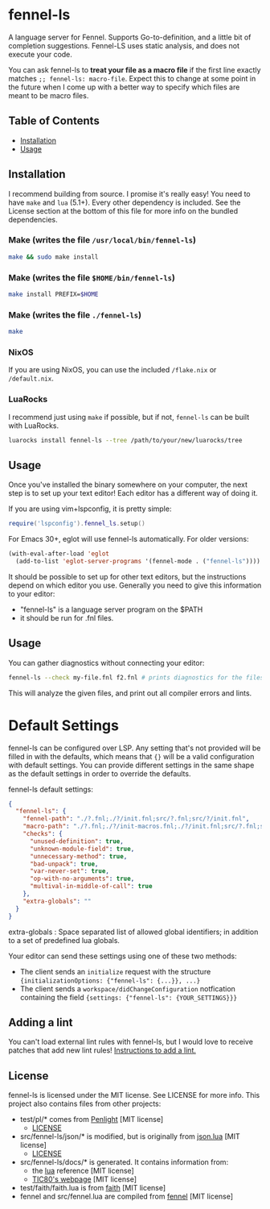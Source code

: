 # fennel-ls
A language server for Fennel.
Supports Go-to-definition, and a little bit of completion suggestions.
Fennel-LS uses static analysis, and does not execute your code.

You can ask fennel-ls to **treat your file as a macro file** if the first line
exactly matches `;; fennel-ls: macro-file`. Expect this to change at some point
in the future when I come up with a better way to specify which files are meant
to be macro files.

## Table of Contents

- [Installation](#installation)
- [Usage](#usage)

## Installation
I recommend building from source. I promise it's really easy! You need to have `make` and `lua` (5.1+). Every other dependency is included. See the License section at the bottom of this file for more info on the bundled dependencies.
### Make (writes the file `/usr/local/bin/fennel-ls`)
```sh
make && sudo make install
```

### Make (writes the file `$HOME/bin/fennel-ls`)
```sh
make install PREFIX=$HOME
```

### Make (writes the file `./fennel-ls`)
```sh
make
```

### NixOS
If you are using NixOS, you can use the included `/flake.nix` or `/default.nix`.

### LuaRocks
I recommend just using `make` if possible, but if not, `fennel-ls` can be built with LuaRocks.
```sh
luarocks install fennel-ls --tree /path/to/your/new/luarocks/tree
```

## Usage
Once you've installed the binary somewhere on your computer, the next step is to set up your text editor! Each editor has a different way of doing it.

If you are using vim+lspconfig, it is pretty simple:
```lua
require('lspconfig').fennel_ls.setup()
```

For Emacs 30+, eglot will use fennel-ls automatically. For older versions:
```lisp
(with-eval-after-load 'eglot
  (add-to-list 'eglot-server-programs '(fennel-mode . ("fennel-ls"))))
```

It should be possible to set up for other text editors, but the instructions depend on which editor you use.
Generally you need to give this information to your editor:
* "fennel-ls" is a language server program on the $PATH
* it should be run for .fnl files.

## Usage

You can gather diagnostics without connecting your editor:

```sh
fennel-ls --check my-file.fnl f2.fnl # prints diagnostics for the files given
```

This will analyze the given files, and print out all compiler errors and lints.

# Default Settings

fennel-ls can be configured over LSP. Any setting that's not provided will be filled in with the defaults, which means that `{}` will be a valid configuration with default settings. You can provide different settings in the same shape as the default settings in order to override the defaults.

fennel-ls default settings:
```json
{
  "fennel-ls": {
    "fennel-path": "./?.fnl;./?/init.fnl;src/?.fnl;src/?/init.fnl",
    "macro-path": "./?.fnl;./?/init-macros.fnl;./?/init.fnl;src/?.fnl;src/?/init-macros.fnl;src/?/init.fnl",
    "checks": {
      "unused-definition": true,
      "unknown-module-field": true,
      "unnecessary-method": true,
      "bad-unpack": true,
      "var-never-set": true,
      "op-with-no-arguments": true,
      "multival-in-middle-of-call": true
    },
    "extra-globals": ""
  }
}
```

extra-globals
: Space separated list of allowed global identifiers; in addition to a set of predefined lua globals.

Your editor can send these settings using one of these two methods:
* The client sends an `initialize` request with the structure `{initializationOptions: {"fennel-ls": {...}}, ...}`
* The client sends a `workspace/didChangeConfiguration` notfication containing the field `{settings: {"fennel-ls": {YOUR_SETTINGS}}}`

## Adding a lint
You can't load external lint rules with fennel-ls, but I would love to receive patches that add new lint rules!
[Instructions to add a lint.](Adding-a-Lint-Rule.md)

## License
fennel-ls is licensed under the MIT license. See LICENSE for more info.
This project also contains files from other projects:
* test/pl/* comes from [Penlight](https://github.com/lunarmodules/Penlight) [MIT license]
  * [LICENSE](test/pl/LICENSE.md)
* src/fennel-ls/json/* is modified, but is originally from [json.lua](https://github.com/rxi/json.lua) [MIT license]
  * [LICENSE](src/fennel-ls/json/LICENSE)
* src/fennel-ls/docs/* is generated. It contains information from:
  * the [lua](https://lua.org) reference [MIT license]
  * [TIC80's webpage](https://tic80.com/learn) [MIT license]
* test/faith/faith.lua is from [faith](https://git.sr.ht/~technomancy/faith) [MIT license]
* fennel and src/fennel.lua are compiled from [fennel](https://git.sr.ht/~technomancy/fennel) [MIT license]
